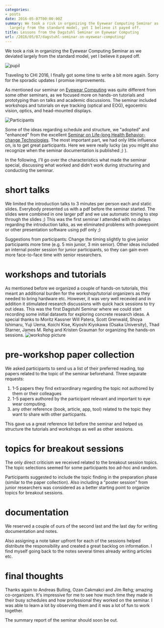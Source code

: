 ```yaml
---
categories:
- posts
date: 2016-05-07T00:00:00Z
summary: We took a risk in organizing the Eyewear Computing Seminar as we deviated
  largely from the standard model, yet I believe it payed off.
title: Lessons from the Dagstuhl Seminar on Eyewear Computing
url: /2016/05/07/dagstuhl-seminar-on-eyewear-computing/
---
```


<p class="lead"> We took a risk in organizing the Eyewear Computing Seminar as we deviated largely from the standard model, yet I believe it payed off.</p>
<!--more-->

![pupil](/images/pupil.jpg)


Traveling to CHI 2016, I finally got some time to  write a bit more again. Sorry for the sporadic updates I promise improvements.

As mentioned our seminar on [Eyewear Computing](http://www.dagstuhl.de/16042) was quite different from some other seminars, as we focused more on hands-on tutorials and prototyping than on talks and academic discussions. The seminar included
workshops and tutorials on eye tracking (optical and EOG), egocentric vision, optics, and head-mounted displays.

![Participants](/images/dagstuhl.jpg)


Some of the ideas regarding schedule and structure, we "adopted" and "enhanced" from the excellent [Seminar on Life-long Health Behavior-change Technologies](http://www.dagstuhl.de/15262).
The most important part, we had only little influence on, is to get great participants. Here we were really lucky (as you might also recognize when the seminar documentation is published ;) ).

In the following, I'll go over the characteristics what made the seminar special, discussing what worked and didn't work during structuring and conducting
the seminar.

# short talks
We limited the introduction talks to 3 minutes per person each and static slides. Everybody presented us with a pdf before the seminar started. The slides were combined in one larger pdf and we use automatic timing to step through the slides ;) This was the first seminar I attended with no delays regarding the introduction talks, as we eliminated problems with powerpoint or other presentation software using pdf only ;)

Suggestions from participants: Change the timing slightly to give junior participants more time (e.g. 5 min junior, 3 min senior).
Other ideas included an internal poster session
for junior participants, so they can gain even more face-to-face time with senior researchers.

# workshops and tutorials
As mentioned before we organized a couple of hands-on tutorials, this meant an additional burden
for the workshop/tutorial organizers as they needed to bring hardware etc. However, it was very well recevied and in addition it stimulated research discussions with quick hack sessions to try out ideas. This was the first Dagstuhl Seminar where we could start recording some initial datasets for exploring concrete research ideas. A special thanks to Moritz Kassner Will Patera, Scott Grenwald, Shoya Ishimaru, Yuji Uema, Koichi Kise, Kiyoshi Kiyokawa (Osaka University), Thad Starner, James M. Rehg and Kristen Grauman for organizing the hands-on sessions.
![workshop picture](/images/workshop.jpg)


# pre-workshop paper collection
We asked participants to send us a list of their preferred reading, top papers related to the topic of the seminar beforehand. Three separate requests:

 1.  1-5 papers they find extraordinary regarding the topic not authored by them or their colleagues
 2.  1-5 papers authored by the participant relevant and important to eye wear computing.
 3.   any other reference (book, article, app, tool) related to the topic they want to share with other particpants.

This gave us a great reference list before the seminar and helped us structure the tutorials and workshops as well as other sessions.



# topics for breakout sessions
The only direct criticism we received related to the breakout session topics. The topic selections seemed for some participants too ad-hoc and random.

Participants suggested to include the topic finding in the preparation phase (similar to the paper collection). Also including a "poster session" from junior researchers was considered as a better starting point to organize topics for breakout sessions.

# documentation
We reserved a couple of ours of the second last and the last day for writing documentation and notes.

Also assigning a note taker upfront for each of the sessions helped distribute the responsibility and created a great backlog on information. I find myself going back to the notes several times already writing articles etc.


# final thoughts
Thanks again to Andreas Bulling, Ozan Cakmakci and Jim Rehg; amazing co-organizers. It's impressive for me to see how much time they made in their busy schedules and how professional they worked on the seminar. I was able to learn a lot by observing them and it was a lot of fun to work together.

The summary report of the seminar should soon be out.
